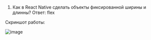 1. Как в React Native сделать объекты фиксированной ширины и длинны?
Ответ: flex

Скриншот работы:


![image](https://user-images.githubusercontent.com/68331365/158894116-9999aaef-3daa-4d4c-8604-8a120aa9c932.png)
